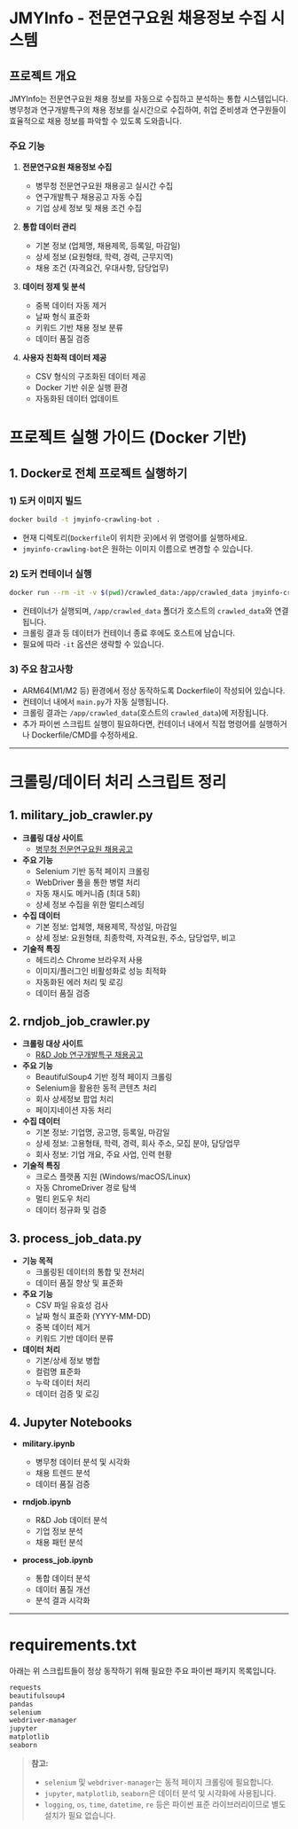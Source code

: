 # JMYInfo - 전문연구요원 채용정보 수집 시스템

## 프로젝트 개요

JMYInfo는 전문연구요원 채용 정보를 자동으로 수집하고 분석하는 통합 시스템입니다. 병무청과 연구개발특구의 채용 정보를 실시간으로 수집하여, 취업 준비생과 연구원들이 효율적으로 채용 정보를 파악할 수 있도록 도와줍니다.

### 주요 기능

1. **전문연구요원 채용정보 수집**
   - 병무청 전문연구요원 채용공고 실시간 수집
   - 연구개발특구 채용공고 자동 수집
   - 기업 상세 정보 및 채용 조건 수집

2. **통합 데이터 관리**
   - 기본 정보 (업체명, 채용제목, 등록일, 마감일)
   - 상세 정보 (요원형태, 학력, 경력, 근무지역)
   - 채용 조건 (자격요건, 우대사항, 담당업무)

3. **데이터 정제 및 분석**
   - 중복 데이터 자동 제거
   - 날짜 형식 표준화
   - 키워드 기반 채용 정보 분류
   - 데이터 품질 검증

4. **사용자 친화적 데이터 제공**
   - CSV 형식의 구조화된 데이터 제공
   - Docker 기반 쉬운 실행 환경
   - 자동화된 데이터 업데이트

# 프로젝트 실행 가이드 (Docker 기반)

## 1. Docker로 전체 프로젝트 실행하기

### 1) 도커 이미지 빌드

```bash
docker build -t jmyinfo-crawling-bot .
```

- 현재 디렉토리(`Dockerfile`이 위치한 곳)에서 위 명령어를 실행하세요.
- `jmyinfo-crawling-bot`은 원하는 이미지 이름으로 변경할 수 있습니다.

### 2) 도커 컨테이너 실행

```bash
docker run --rm -it -v $(pwd)/crawled_data:/app/crawled_data jmyinfo-crawling-bot
```

- 컨테이너가 실행되며, `/app/crawled_data` 폴더가 호스트의 `crawled_data`와 연결됩니다.
- 크롤링 결과 등 데이터가 컨테이너 종료 후에도 호스트에 남습니다.
- 필요에 따라 `-it` 옵션은 생략할 수 있습니다.

### 3) 주요 참고사항

- ARM64(M1/M2 등) 환경에서 정상 동작하도록 Dockerfile이 작성되어 있습니다.
- 컨테이너 내에서 `main.py`가 자동 실행됩니다.
- 크롤링 결과는 `/app/crawled_data`(호스트의 `crawled_data`)에 저장됩니다.
- 추가 파이썬 스크립트 실행이 필요하다면, 컨테이너 내에서 직접 명령어를 실행하거나 Dockerfile/CMD를 수정하세요.

---

# 크롤링/데이터 처리 스크립트 정리

## 1. military_job_crawler.py

- **크롤링 대상 사이트**
  - [병무청 전문연구요원 채용공고](https://work.mma.go.kr/caisBYIS/search/cygonggogeomsaek.do)
- **주요 기능**
  - Selenium 기반 동적 페이지 크롤링
  - WebDriver 풀을 통한 병렬 처리
  - 자동 재시도 메커니즘 (최대 5회)
  - 상세 정보 수집을 위한 멀티스레딩
- **수집 데이터**
  - 기본 정보: 업체명, 채용제목, 작성일, 마감일
  - 상세 정보: 요원형태, 최종학력, 자격요원, 주소, 담당업무, 비고
- **기술적 특징**
  - 헤드리스 Chrome 브라우저 사용
  - 이미지/플러그인 비활성화로 성능 최적화
  - 자동화된 에러 처리 및 로깅
  - 데이터 품질 검증

## 2. rndjob_job_crawler.py

- **크롤링 대상 사이트**
  - [R&D Job 연구개발특구 채용공고](https://www.rndjob.or.kr/info/sp_rsch.asp)
- **주요 기능**
  - BeautifulSoup4 기반 정적 페이지 크롤링
  - Selenium을 활용한 동적 콘텐츠 처리
  - 회사 상세정보 팝업 처리
  - 페이지네이션 자동 처리
- **수집 데이터**
  - 기본 정보: 기업명, 공고명, 등록일, 마감일
  - 상세 정보: 고용형태, 학력, 경력, 회사 주소, 모집 분야, 담당업무
  - 회사 정보: 기업 개요, 주요 사업, 인력 현황
- **기술적 특징**
  - 크로스 플랫폼 지원 (Windows/macOS/Linux)
  - 자동 ChromeDriver 경로 탐색
  - 멀티 윈도우 처리
  - 데이터 정규화 및 검증

## 3. process_job_data.py

- **기능 목적**
  - 크롤링된 데이터의 통합 및 전처리
  - 데이터 품질 향상 및 표준화
- **주요 기능**
  - CSV 파일 유효성 검사
  - 날짜 형식 표준화 (YYYY-MM-DD)
  - 중복 데이터 제거
  - 키워드 기반 데이터 분류
- **데이터 처리**
  - 기본/상세 정보 병합
  - 컬럼명 표준화
  - 누락 데이터 처리
  - 데이터 검증 및 로깅

## 4. Jupyter Notebooks

- **military.ipynb**
  - 병무청 데이터 분석 및 시각화
  - 채용 트렌드 분석
  - 데이터 품질 검증

- **rndjob.ipynb**
  - R&D Job 데이터 분석
  - 기업 정보 분석
  - 채용 패턴 분석

- **process_job.ipynb**
  - 통합 데이터 분석
  - 데이터 품질 개선
  - 분석 결과 시각화

---

# requirements.txt

아래는 위 스크립트들이 정상 동작하기 위해 필요한 주요 파이썬 패키지 목록입니다.

```txt
requests
beautifulsoup4
pandas
selenium
webdriver-manager
jupyter
matplotlib
seaborn
```

> **참고:**
>
> - `selenium` 및 `webdriver-manager`는 동적 페이지 크롤링에 필요합니다.
> - `jupyter`, `matplotlib`, `seaborn`은 데이터 분석 및 시각화에 사용됩니다.
> - `logging`, `os`, `time`, `datetime`, `re` 등은 파이썬 표준 라이브러리이므로 별도 설치가 필요 없습니다.
